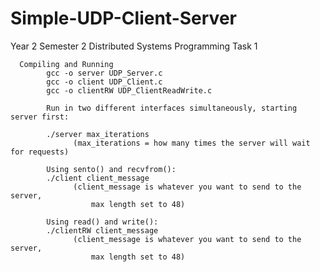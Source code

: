 # Simple-UDP-Client-Server
Year 2 Semester 2 Distributed Systems Programming Task 1

      Compiling and Running
            gcc -o server UDP_Server.c
            gcc -o client UDP_Client.c
            gcc -o clientRW UDP_ClientReadWrite.c
            
            Run in two different interfaces simultaneously, starting server first:
            
            ./server max_iterations
                  (max_iterations = how many times the server will wait for requests)
            
            Using sento() and recvfrom():
            ./client client_message
                  (client_message is whatever you want to send to the server,
                      max length set to 48)
                      
            Using read() and write():     
            ./clientRW client_message
                  (client_message is whatever you want to send to the server,
                      max length set to 48)
